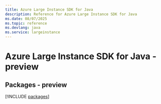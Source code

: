 ```yaml
---
title: Azure Large Instance SDK for Java
description: Reference for Azure Large Instance SDK for Java
ms.date: 08/07/2025
ms.topic: reference
ms.devlang: java
ms.service: largeinstance
---
```

# Azure Large Instance SDK for Java - preview
## Packages - preview
[!INCLUDE [packages](large-instance-index.md)]
